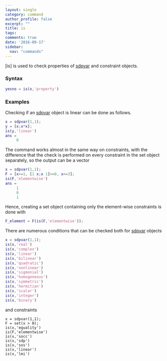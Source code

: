 ```yaml
---
layout: single
category: command
author_profile: false
excerpt: ""
title: is
tags:
comments: true
date: '2016-09-17'
sidebar:
  nav: "commands"
---
```


[is] is used to check properties of [sdpvar](/command/sdpvar) and constraint objects.

### Syntax

````matlab
yesno = is(x,'property')
````

### Examples

Checking if an [sdpvar](/command/sdpvar) object is linear can be done as follows.

````matlab
x = sdpvar(1,1);
y = [x;x*x];
is(y,'linear')
ans =
     0
````

The command works almost in the same way on constraints, with the difference that the check is performed on every constraint in the set object separately, so the output can be a vector

````matlab
x = sdpvar(1,1);
F = [x>=1, [1 x;x 1]>=0, x<=3];
is(F,'elementwise')
ans =
     1
     0
     1
````

Hence, creating a set object containing only the element-wise constraints is done with

````matlab
F_element = F(is(F,'elementwise'));
````

There are numerous conditions that can be checked both for [sdpvar](/command/sdpvar) objects

````matlab
x = sdpvar(1,1);
is(x,'real')
is(x,'complex')
is(x,'linear')
is(x,'bilinear')
is(x,'quadratic')
is(x,'nonlinear')
is(x,'sigmonial')
is(x,'homogeneous')
is(x,'symmetric')
is(x,'hermitian')
is(x,'scalar')
is(x,'integer')
is(x,'binary')
````

and constraints

````matlabb
x = sdpvar(1,1);
F = set(x > 0);
is(x,'equality')
is(F,'elementwise')
is(x,'socc')
is(x,'sdp')
is(x,'sos')
is(x,'linear')
is(x,'lmi')
````

